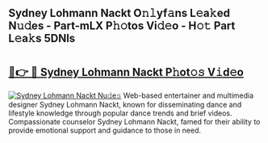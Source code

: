 ## Sydney Lohmann Nackt O𝚗𝚕yf𝚊ns L𝚎a𝚔ed N𝚞𝚍es - Part-mLX P𝚑𝚘tos Vi𝚍𝚎o - H𝚘𝚝 Part L𝚎a𝚔s 5DNls

# <h2><a href="http://kf2qzkf.oniu.top/?m=Sydney+Lohmann+Nackt">🔗👉 🔴 Sydney Lohmann Nackt P𝚑ot𝚘𝚜 V𝚒d𝚎o</a></h2>

[![Sydney Lohmann Nackt Nu𝚍e𝚜](https://i.imgur.com/0qMVB7G.gif)](http://kf2qzkf.oniu.top/?m=Sydney+Lohmann+Nackt)
Web-based entertainer and multimedia designer Sydney Lohmann Nackt, known for disseminating dance and lifestyle knowledge through popular dance trends and brief videos. Compassionate counselor Sydney Lohmann Nackt, famed for their ability to provide emotional support and guidance to those in need.  
